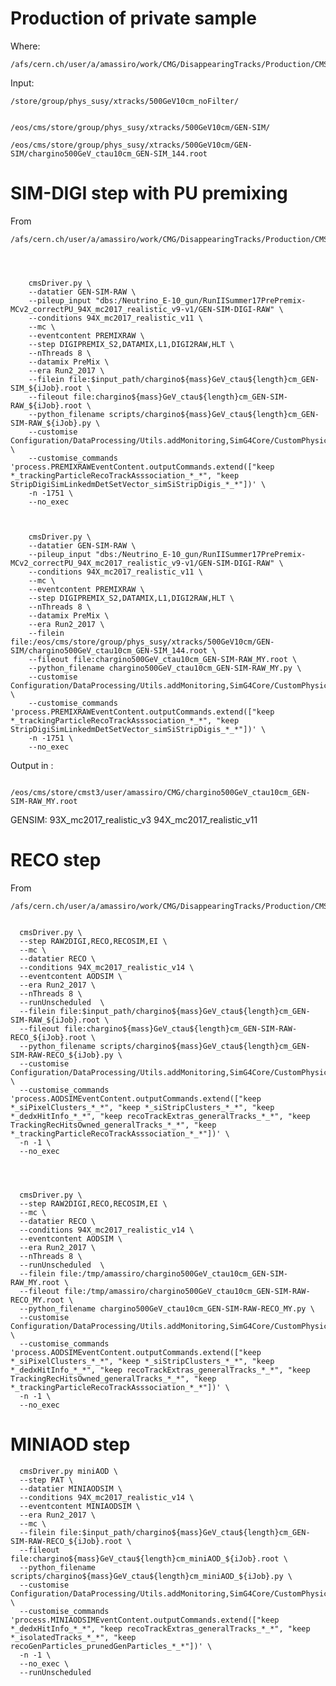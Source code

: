 Production of private sample
====

Where:

    /afs/cern.ch/user/a/amassiro/work/CMG/DisappearingTracks/Production/CMSSW_9_4_7/src
    
Input: 
    
    /store/group/phys_susy/xtracks/500GeV10cm_noFilter/


    /eos/cms/store/group/phys_susy/xtracks/500GeV10cm/GEN-SIM/    
    
    /eos/cms/store/group/phys_susy/xtracks/500GeV10cm/GEN-SIM/chargino500GeV_ctau10cm_GEN-SIM_144.root

    
    
# SIM-DIGI step with PU premixing

From

    /afs/cern.ch/user/a/amassiro/work/CMG/DisappearingTracks/Production/CMSSW_9_4_7/src
    
    
    
    
        cmsDriver.py \
        --datatier GEN-SIM-RAW \
        --pileup_input "dbs:/Neutrino_E-10_gun/RunIISummer17PrePremix-MCv2_correctPU_94X_mc2017_realistic_v9-v1/GEN-SIM-DIGI-RAW" \
        --conditions 94X_mc2017_realistic_v11 \
        --mc \
        --eventcontent PREMIXRAW \
        --step DIGIPREMIX_S2,DATAMIX,L1,DIGI2RAW,HLT \
        --nThreads 8 \
        --datamix PreMix \
        --era Run2_2017 \
        --filein file:$input_path/chargino${mass}GeV_ctau${length}cm_GEN-SIM_${iJob}.root \
        --fileout file:chargino${mass}GeV_ctau${length}cm_GEN-SIM-RAW_${iJob}.root \
        --python_filename scripts/chargino${mass}GeV_ctau${length}cm_GEN-SIM-RAW_${iJob}.py \
        --customise Configuration/DataProcessing/Utils.addMonitoring,SimG4Core/CustomPhysics/GenPlusSimParticles_cfi.customizeProduce,SimG4Core/CustomPhysics/GenPlusSimParticles_cfi.customizeKeep \
        --customise_commands 'process.PREMIXRAWEventContent.outputCommands.extend(["keep *_trackingParticleRecoTrackAsssociation_*_*", "keep StripDigiSimLinkedmDetSetVector_simSiStripDigis_*_*"])' \
        -n -1751 \
        --no_exec



        cmsDriver.py \
        --datatier GEN-SIM-RAW \
        --pileup_input "dbs:/Neutrino_E-10_gun/RunIISummer17PrePremix-MCv2_correctPU_94X_mc2017_realistic_v9-v1/GEN-SIM-DIGI-RAW" \
        --conditions 94X_mc2017_realistic_v11 \
        --mc \
        --eventcontent PREMIXRAW \
        --step DIGIPREMIX_S2,DATAMIX,L1,DIGI2RAW,HLT \
        --nThreads 8 \
        --datamix PreMix \
        --era Run2_2017 \
        --filein file:/eos/cms/store/group/phys_susy/xtracks/500GeV10cm/GEN-SIM/chargino500GeV_ctau10cm_GEN-SIM_144.root \
        --fileout file:chargino500GeV_ctau10cm_GEN-SIM-RAW_MY.root \
        --python_filename chargino500GeV_ctau10cm_GEN-SIM-RAW_MY.py \
        --customise Configuration/DataProcessing/Utils.addMonitoring,SimG4Core/CustomPhysics/GenPlusSimParticles_cfi.customizeProduce,SimG4Core/CustomPhysics/GenPlusSimParticles_cfi.customizeKeep \
        --customise_commands 'process.PREMIXRAWEventContent.outputCommands.extend(["keep *_trackingParticleRecoTrackAsssociation_*_*", "keep StripDigiSimLinkedmDetSetVector_simSiStripDigis_*_*"])' \
        -n -1751 \
        --no_exec


Output in :

        /eos/cms/store/cmst3/user/amassiro/CMG/chargino500GeV_ctau10cm_GEN-SIM-RAW_MY.root

        
GENSIM:   93X_mc2017_realistic_v3
94X_mc2017_realistic_v11
        
        
        
# RECO step


From

    /afs/cern.ch/user/a/amassiro/work/CMG/DisappearingTracks/Production/CMSSW_9_4_7/src
    
    
      cmsDriver.py \
      --step RAW2DIGI,RECO,RECOSIM,EI \
      --mc \
      --datatier RECO \
      --conditions 94X_mc2017_realistic_v14 \
      --eventcontent AODSIM \
      --era Run2_2017 \
      --nThreads 8 \
      --runUnscheduled  \
      --filein file:$input_path/chargino${mass}GeV_ctau${length}cm_GEN-SIM-RAW_${iJob}.root \
      --fileout file:chargino${mass}GeV_ctau${length}cm_GEN-SIM-RAW-RECO_${iJob}.root \
      --python_filename scripts/chargino${mass}GeV_ctau${length}cm_GEN-SIM-RAW-RECO_${iJob}.py \
      --customise Configuration/DataProcessing/Utils.addMonitoring,SimG4Core/CustomPhysics/GenPlusSimParticles_cfi.customizeProduce,SimG4Core/CustomPhysics/GenPlusSimParticles_cfi.customizeKeep \
      --customise_commands 'process.AODSIMEventContent.outputCommands.extend(["keep *_siPixelClusters_*_*", "keep *_siStripClusters_*_*", "keep *_dedxHitInfo_*_*", "keep recoTrackExtras_generalTracks_*_*", "keep TrackingRecHitsOwned_generalTracks_*_*", "keep *_trackingParticleRecoTrackAsssociation_*_*"])' \
      -n -1 \
      --no_exec

      
      
      
      cmsDriver.py \
      --step RAW2DIGI,RECO,RECOSIM,EI \
      --mc \
      --datatier RECO \
      --conditions 94X_mc2017_realistic_v14 \
      --eventcontent AODSIM \
      --era Run2_2017 \
      --nThreads 8 \
      --runUnscheduled  \
      --filein file:/tmp/amassiro/chargino500GeV_ctau10cm_GEN-SIM-RAW_MY.root \
      --fileout file:/tmp/amassiro/chargino500GeV_ctau10cm_GEN-SIM-RAW-RECO_MY.root \
      --python_filename chargino500GeV_ctau10cm_GEN-SIM-RAW-RECO_MY.py \
      --customise Configuration/DataProcessing/Utils.addMonitoring,SimG4Core/CustomPhysics/GenPlusSimParticles_cfi.customizeProduce,SimG4Core/CustomPhysics/GenPlusSimParticles_cfi.customizeKeep \
      --customise_commands 'process.AODSIMEventContent.outputCommands.extend(["keep *_siPixelClusters_*_*", "keep *_siStripClusters_*_*", "keep *_dedxHitInfo_*_*", "keep recoTrackExtras_generalTracks_*_*", "keep TrackingRecHitsOwned_generalTracks_*_*", "keep *_trackingParticleRecoTrackAsssociation_*_*"])' \
      -n -1 \
      --no_exec

      
      
      
      
# MINIAOD step

      cmsDriver.py miniAOD \
      --step PAT \
      --datatier MINIAODSIM \
      --conditions 94X_mc2017_realistic_v14 \
      --eventcontent MINIAODSIM \
      --era Run2_2017 \
      --mc \
      --filein file:$input_path/chargino${mass}GeV_ctau${length}cm_GEN-SIM-RAW-RECO_${iJob}.root \
      --fileout file:chargino${mass}GeV_ctau${length}cm_miniAOD_${iJob}.root \
      --python_filename scripts/chargino${mass}GeV_ctau${length}cm_miniAOD_${iJob}.py \
      --customise Configuration/DataProcessing/Utils.addMonitoring,SimG4Core/CustomPhysics/GenPlusSimParticles_cfi.customizeProduce,SimG4Core/CustomPhysics/GenPlusSimParticles_cfi.customizeKeep \
      --customise_commands 'process.MINIAODSIMEventContent.outputCommands.extend(["keep *_dedxHitInfo_*_*", "keep recoTrackExtras_generalTracks_*_*", "keep *_isolatedTracks_*_*", "keep recoGenParticles_prunedGenParticles_*_*"])' \
      -n -1 \
      --no_exec \
      --runUnscheduled

      
      
      